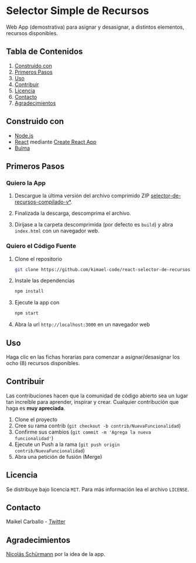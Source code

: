 # Selector Simple de Recursos

Web App (demostrativa) para asignar y desasignar, a distintos elementos, recursos disponibles.

## Tabla de Contenidos

1. [Construido con](#construido-con)
2. [Primeros Pasos](#primeros-pasos)
3. [Uso](#uso)
4. [Contribuir](#contribuir)
5. [Licencia](#licencia)
6. [Contacto](#contacto)
7. [Agradecimientos](#agradecimientos)

## Construido con

* [Node.js](https://nodejs.org/)
* [React](https://reactjs.org/) mediante [Create React App](https://github.com/facebook/create-react-app)
* [Bulma](https://bulma.io/)

## Primeros Pasos

### Quiero la App

1. Descargue la última versión del archivo comprimido ZIP [selector-de-recursos-compilado-v*](https://github.com/kimael-code/react-selector-de-recursos/releases).

2. Finalizada la descarga, descomprima el archivo.

3. Diríjase a la carpeta descomprimida (por defecto es `build`) y abra `index.html` con un navegador web.

### Quiero el Código Fuente

1. Clone el repositorio

   ```sh
   git clone https://github.com/kimael-code/react-selector-de-recursos.git
   ```

2. Instale las dependencias

   ```sh
   npm install
   ```

3. Ejecute la app con

    ```sh
    npm start
    ```

4. Abra la url `http://localhost:3000` en un navegador web

## Uso

Haga clic en las fichas horarias para comenzar a asignar/desasignar los ocho (8) recursos disponibles.

## Contribuir

Las contribuciones hacen que la comunidad de código abierto sea un lugar tan increíble para aprender, inspirar y crear. Cualquier contribución que haga es **muy apreciada**.

1. Clone el proyecto
2. Cree su rama contrib (`git checkout -b contrib/NuevaFuncionalidad`)
3. Confirme sus cambios (`git commit -m 'Agrega la nueva funcionalidad'`)
4. Ejecute un Push a la rama (`git push origin contrib/NuevaFuncionalidad`)
5. Abra una petición de fusión (Merge)

## Licencia

Se distribuye bajo licencia `MIT`. Para más información lea el archivo `LICENSE`.

## Contacto

Maikel Carballo - [Twitter](https://twitter.com/_kimael_)

## Agradecimientos

[Nicolás Schürmann](https://twitter.com/_nasch_) por la idea de la app.
